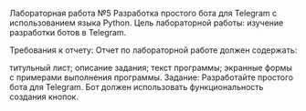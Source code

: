 Лабораторная работа №5
Разработка простого бота для Telegram с использованием языка Python.
Цель лабораторной работы: изучение разработки ботов в Telegram.

Требования к отчету:
Отчет по лабораторной работе должен содержать:

титульный лист;
описание задания;
текст программы;
экранные формы с примерами выполнения программы.
Задание:
Разработайте простого бота для Telegram. Бот должен использовать функциональность создания кнопок.
